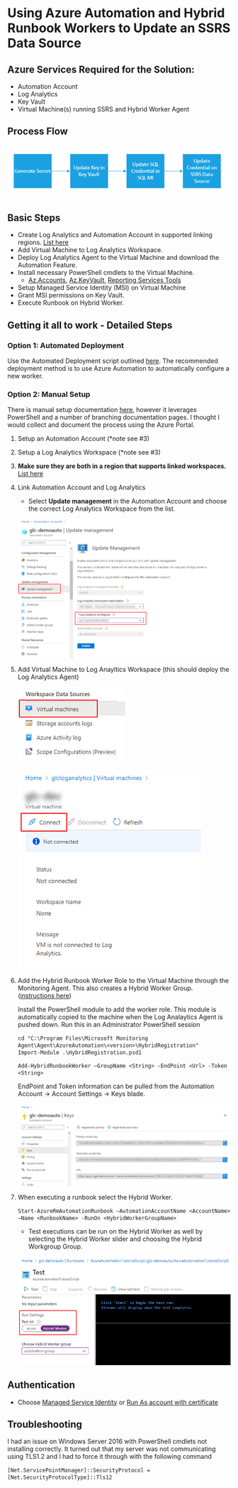 # Using Azure Automation and Hybrid Runbook Workers to Update an SSRS Data Source
## Azure Services Required for the Solution:
  - Automation Account
  - Log Analytics
  - Key Vault
  - Virtual Machine(s) running SSRS and Hybrid Worker Agent

## Process Flow

![process flow](/images/process-flow.png)

## Basic Steps
- Create Log Analytics and Automation Account in supported linking regions. [List here](https://docs.microsoft.com/en-us/azure/automation/how-to/region-mappings)
- Add Virtual Machine to Log Analytics Workspace.
- Deploy Log Analytics Agent to the Virtual Machine and download the Automation Feature.
- Install necessary PowerShell cmdlets to the Virtual Machine.
  - [Az.Accounts](https://docs.microsoft.com/en-us/powershell/module/az.accounts/?view=azps-4.1.0), [Az.KeyVault](https://docs.microsoft.com/en-us/powershell/module/az.keyvault/?view=azps-4.1.0), [Reporting Services Tools](https://github.com/Microsoft/ReportingServicesTools)
- Setup Managed Service Identity (MSI) on Virtual Machine
- Grant MSI permissions on Key Vault.
- Execute Runbook on Hybrid Worker.

## Getting it all to work - Detailed Steps

### Option 1: Automated Deployment 

Use the Automated Deployment script outlined [here](https://docs.microsoft.com/en-us/azure/automation/automation-windows-hrw-install#manual-deployment). The recommended deployment method is to use Azure Automation to automatically configure a new worker.

### Option 2: Manual Setup 

There is manual setup documentation [here](https://docs.microsoft.com/en-us/azure/automation/automation-windows-hrw-install#manual-deployment), however it leverages PowerShell and a number of branching documentation pages. I thought I would collect and document the process using the Azure Portal.

1. Setup an Automation Account (*note see #3)
2. Setup a Log Analytics Workspace (*note see #3)
3. **Make sure they are both in a region that supports linked workspaces.** [List here](https://docs.microsoft.com/en-us/azure/automation/how-to/region-mappings)
4. Link Automation Account and Log Analytics
	- Select **Update management** in the Automation Account and choose the correct Log Analytics Workspace from the list.

	![](images/link-automation-and-log-analytics.png)

5. Add Virtual Machine to Log Anayltics Workspace (this should deploy the Log Analytics Agent)

	![](/images/workspace-data-sources.png)

	![](images/add-vm-log-analytics.png)

6. Add the Hybrid Runbook Worker Role to the Virtual Machine through the Monitoring Agent. This also creates a Hybrid Worker Group. ([instructions here](https://docs.microsoft.com/en-us/azure/automation/automation-windows-hrw-install#step-4---install-the-runbook-environment-and-connect-to-azure-automation))

	Install the PowerShell module to add the worker role. This module is automatically copied to the machine when the Log Analaytics Agent is pushed down. Run this in an Administrator PowerShell session
	```
	cd "C:\Program Files\Microsoft Monitoring Agent\Agent\AzureAutomation\<version>\HybridRegistration"
	Import-Module .\HybridRegistration.psd1
	```

	```
	Add-HybridRunbookWorker –GroupName <String> -EndPoint <Url> -Token <String>
	```
	
	EndPoint and Token information can be pulled from the Automation Account -> Account Settings -> Keys blade.

	![](/images/automation-keys-url.png)

7. When executing a runbook select the Hybrid Worker.

	```
	Start-AzureRmAutomationRunbook –AutomationAccountName <AccountName> –Name <RunbookName> -RunOn <HybridWorkerGroupName>
	```

	- Test executions can be run on the Hybrid Worker as well by selecting the Hybrid Worker slider and choosing the Hybrid Workgroup Group.

	![](images/test-runbook.png)

## Authentication
- Choose [Managed Service Identity](https://docs.microsoft.com/en-us/azure/automation/automation-hrw-run-runbooks#runbook-auth-managed-identities) or [Run As account with certificate](https://docs.microsoft.com/en-us/azure/automation/automation-hrw-run-runbooks#use-runbook-authentication-with-run-as-account)

## Troubleshooting
I had an issue on Windows Server 2016 with PowerShell cmdlets not installing correctly. It turned out that my server was not communicating using TLS1.2 and I had to force it through with the following command

```
[Net.ServicePointManager]::SecurityProtocol = [Net.SecurityProtocolType]::Tls12
```
